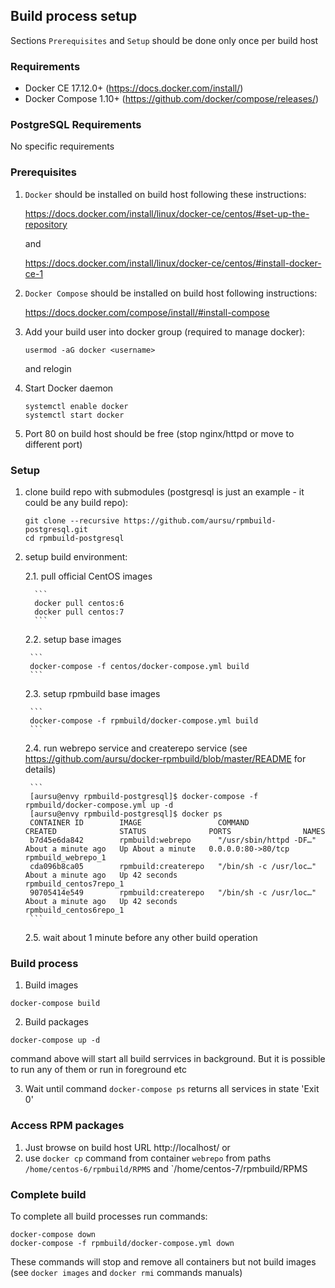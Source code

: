 ## Build process setup

Sections `Prerequisites` and `Setup` should be done only once per build host

### Requirements

* Docker CE 17.12.0+ (https://docs.docker.com/install/)
* Docker Compose 1.10+ (https://github.com/docker/compose/releases/)

### PostgreSQL Requirements

No specific requirements

### Prerequisites

1. `Docker` should be installed on build host following these instructions:

    https://docs.docker.com/install/linux/docker-ce/centos/#set-up-the-repository

    and

    https://docs.docker.com/install/linux/docker-ce/centos/#install-docker-ce-1

2. `Docker Compose` should be installed on build host following instructions:

    https://docs.docker.com/compose/install/#install-compose

3. Add your build user into docker group (required to manage docker):

    ```
    usermod -aG docker <username>
    ```

    and relogin

4. Start Docker daemon

    ```
    systemctl enable docker
    systemctl start docker
    ```

5. Port 80 on build host should be free (stop nginx/httpd or move to different
port)

### Setup

1. clone build repo with submodules (postgresql is just an example - it could be
any build repo):

    ```
    git clone --recursive https://github.com/aursu/rpmbuild-postgresql.git
    cd rpmbuild-postgresql
    ```

2. setup build environment:

    2.1. pull official CentOS images

         ```
         docker pull centos:6
         docker pull centos:7
         ```

    2.2. setup base images

        ```
        docker-compose -f centos/docker-compose.yml build
        ```

    2.3. setup rpmbuild base images

        ```
        docker-compose -f rpmbuild/docker-compose.yml build
        ```

    2.4. run webrepo service and createrepo service (see
https://github.com/aursu/docker-rpmbuild/blob/master/README for details)

        ```
        [aursu@envy rpmbuild-postgresql]$ docker-compose -f rpmbuild/docker-compose.yml up -d
        [aursu@envy rpmbuild-postgresql]$ docker ps
        CONTAINER ID        IMAGE                 COMMAND                  CREATED              STATUS              PORTS                NAMES
        b7d45e6da842        rpmbuild:webrepo      "/usr/sbin/httpd -DF…"   About a minute ago   Up About a minute   0.0.0.0:80->80/tcp   rpmbuild_webrepo_1
        cda096b8ca05        rpmbuild:createrepo   "/bin/sh -c /usr/loc…"   About a minute ago   Up 42 seconds                            rpmbuild_centos7repo_1
        90705414e549        rpmbuild:createrepo   "/bin/sh -c /usr/loc…"   About a minute ago   Up 42 seconds                            rpmbuild_centos6repo_1
        ```

    2.5. wait about 1 minute before any other build operation

### Build process


1. Build images

```
docker-compose build
```

2. Build packages

```
docker-compose up -d
```

command above will start all build serrvices in background. But it is possible
to run any of them or run in foreground etc

3. Wait until command `docker-compose ps` returns all services in state 'Exit 0'

### Access RPM packages

1. Just browse on build host URL http://localhost/ or
2. use `docker cp` command from container `webrepo` from paths
`/home/centos-6/rpmbuild/RPMS` and `/home/centos-7/rpmbuild/RPMS

### Complete build

To complete all build processes run commands:

```
docker-compose down
docker-compose -f rpmbuild/docker-compose.yml down
```
These commands will stop and remove all containers but not build images (see
`docker images` and `docker rmi` commands manuals)